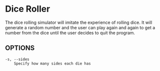 # Dice Roller
The dice rolling simulator will imitate the experience of rolling dice. It will generate a random number and the user can play again and again to get a number from the dice until the user decides to quit the program.

## OPTIONS

    -s, --sides
        Specify how many sides each die has
